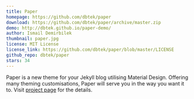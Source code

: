 ```yaml
---
title: Paper
homepage: https://github.com/dbtek/paper
download: https://github.com/dbtek/paper/archive/master.zip
demo: http://dbtek.github.io/paper-demo/
author: Ismail Demirbilek
thumbnail: paper.jpg
license: MIT License
license_link: https://github.com/dbtek/paper/blob/master/LICENSE
github_repo: dbtek/paper
stars: 34
---
```


Paper is a new theme for your Jekyll blog utilising Material Design.
Offering many theming customisations, Paper will serve you in the way
you want it to. Visit [project page](https://github.com/dbtek/paper)
for the details.
